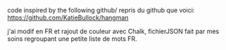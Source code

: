 code inspired by the following github/ repris du github que voici:
https://github.com/KatieBullock/hangman

j'ai modif en FR et rajout de couleur avec Chalk, fichierJSON fait par mes soins regroupant une petite liste de mots FR.
